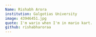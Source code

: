 ```yaml
---
Name: Rishabh Arora
institution: Galgotias University
image: 43946451.jpg
quote: I'm wario when I'm in mario kart.
github: rishabharoraa
---
```

